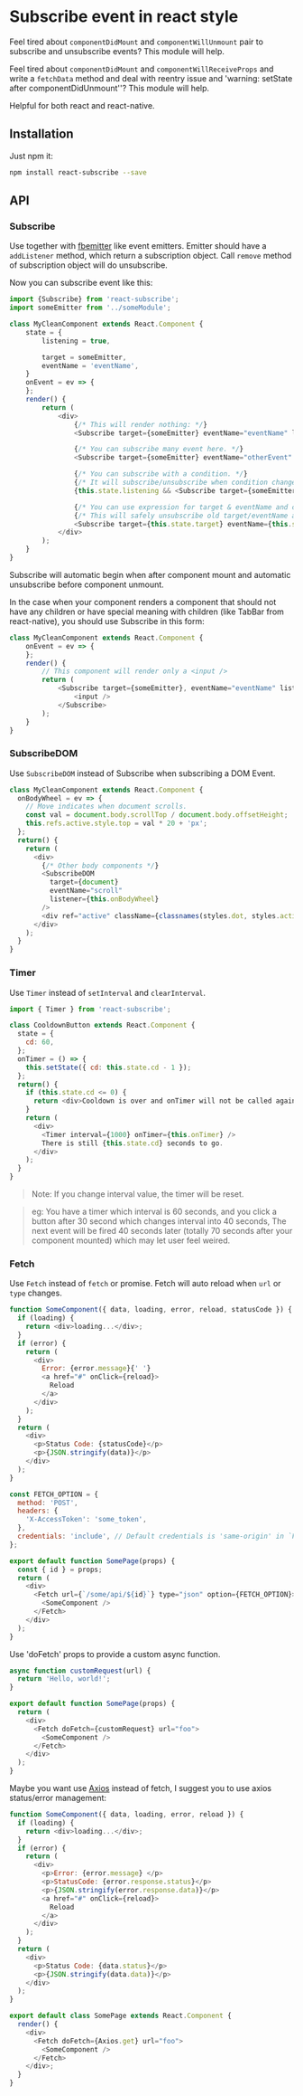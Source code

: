 # Subscribe event in react style

Feel tired about `componentDidMount` and `componentWillUnmount` pair to subscribe and unsubscribe events?
This module will help.

Feel tired about `componentDidMount` and `componentWillReceiveProps` and write a `fetchData` method and deal with reentry issue and 'warning: setState after componentDidUnmount''?
This module will help.

Helpful for both react and react-native.

## Installation

Just npm it:

```bash
npm install react-subscribe --save
```

## API

### Subscribe

Use together with [fbemitter](https://npmjs.com/package/fbemitter) like event emitters.
Emitter should have a `addListener` method, which return a subscription object.
Call `remove` method of subscription object will do unsubscribe.

Now you can subscribe event like this:

```js
import {Subscribe} from 'react-subscribe';
import someEmitter from '../someModule';

class MyCleanComponent extends React.Component {
    state = {
        listening = true,

        target = someEmitter,
        eventName = 'eventName',
    }
    onEvent = ev => {
    };
    render() {
        return (
            <div>
                {/* This will render nothing: */}
                <Subscribe target={someEmitter} eventName="eventName" listener={this.onEvent} />

                {/* You can subscribe many event here. */}
                <Subscribe target={someEmitter} eventName="otherEvent" listener={this.onEvent} />

                {/* You can subscribe with a condition. */}
                {/* It will subscribe/unsubscribe when condition changes and this component re-renders. */}
                {this.state.listening && <Subscribe target={someEmitter} eventName="eventName" listener={this.onEvent} />}

                {/* You can use expression for target & eventName and change it after re-render.*/}
                {/* This will safely unsubscribe old target/eventName and resubscribe the new one(s).*/}
                <Subscribe target={this.state.target} eventName={this.state.eventName} listener={this.onEvent} />
            </div>
        );
    }
}
```

Subscribe will automatic begin when after component mount and automatic unsubscribe before component unmount.

In the case when your component renders a component that should not have any children or have special meaning with children (like TabBar from react-native),
you should use Subscribe in this form:

```js
class MyCleanComponent extends React.Component {
    onEvent = ev => {
    };
    render() {
        // This component will render only a <input />
        return (
            <Subscribe target={someEmitter}, eventName="eventName" listener={this.onEvent}>
                <input />
            </Subscribe>
        );
    }
}
```

### SubscribeDOM

Use `SubscribeDOM` instead of Subscribe when subscribing a DOM Event.

```js
class MyCleanComponent extends React.Component {
  onBodyWheel = ev => {
    // Move indicates when document scrolls.
    const val = document.body.scrollTop / document.body.offsetHeight;
    this.refs.active.style.top = val * 20 + 'px';
  };
  return() {
    return (
      <div>
        {/* Other body components */}
        <SubscribeDOM
          target={document}
          eventName="scroll"
          listener={this.onBodyWheel}
        />
        <div ref="active" className={classnames(styles.dot, styles.active)} />
      </div>
    );
  }
}
```

### Timer

Use `Timer` instead of `setInterval` and `clearInterval`.

```js
import { Timer } from 'react-subscribe';

class CooldownButton extends React.Component {
  state = {
    cd: 60,
  };
  onTimer = () => {
    this.setState({ cd: this.state.cd - 1 });
  };
  return() {
    if (this.state.cd <= 0) {
      return <div>Cooldown is over and onTimer will not be called again!</div>;
    }
    return (
      <div>
        <Timer interval={1000} onTimer={this.onTimer} />
        There is still {this.state.cd} seconds to go.
      </div>
    );
  }
}
```

> Note: If you change interval value, the timer will be reset.

> eg: You have a timer which interval is 60 seconds, and you click a button after 30 second which changes interval into 40 seconds,
> The next event will be fired 40 seconds later (totally 70 seconds after your component mounted) which may let user feel weired.

### Fetch

Use `Fetch` instead of `fetch` or promise. Fetch will auto reload when `url` or `type` changes.

```js
function SomeComponent({ data, loading, error, reload, statusCode }) {
  if (loading) {
    return <div>loading...</div>;
  }
  if (error) {
    return (
      <div>
        Error: {error.message}{' '}
        <a href="#" onClick={reload}>
          Reload
        </a>
      </div>
    );
  }
  return (
    <div>
      <p>Status Code: {statusCode}</p>
      <p>{JSON.stringify(data)}</p>
    </div>
  );
}

const FETCH_OPTION = {
  method: 'POST',
  headers: {
    'X-AccessToken': 'some_token',
  },
  credentials: 'include', // Default credentials is 'same-origin' in `Fetch`
};

export default function SomePage(props) {
  const { id } = props;
  return (
    <div>
      <Fetch url={`/some/api/${id}`} type="json" option={FETCH_OPTION}>
        <SomeComponent />
      </Fetch>
    </div>
  );
}
```

Use 'doFetch' props to provide a custom async function.

```js
async function customRequest(url) {
  return 'Hello, world!';
}

export default function SomePage(props) {
  return (
    <div>
      <Fetch doFetch={customRequest} url="foo">
        <SomeComponent />
      </Fetch>
    </div>
  );
}
```

Maybe you want use [Axios](https://npmjs.com/package/axios) instead of fetch, I suggest you to use axios status/error management:

```js
function SomeComponent({ data, loading, error, reload }) {
  if (loading) {
    return <div>loading...</div>;
  }
  if (error) {
    return (
      <div>
        <p>Error: {error.message} </p>
        <p>StatusCode: {error.response.status}</p>
        <p>{JSON.stringify(error.response.data)}</p>
        <a href="#" onClick={reload}>
          Reload
        </a>
      </div>
    );
  }
  return (
    <div>
      <p>Status Code: {data.status}</p>
      <p>{JSON.stringify(data.data)}</p>
    </div>
  );
}

export default class SomePage extends React.Component {
  render() {
    <div>
      <Fetch doFetch={Axios.get} url="foo">
        <SomeComponent />
      </Fetch>
    </div>;
  }
}
```
